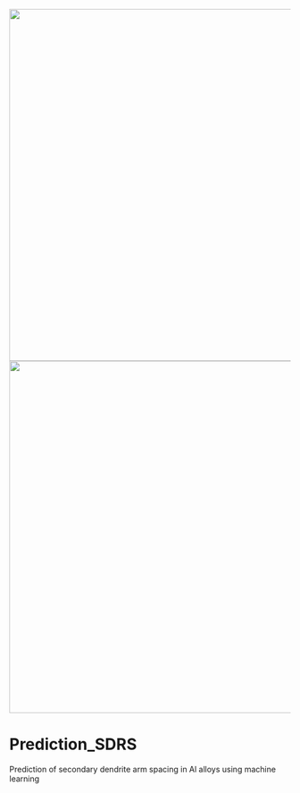 <p align="center">
  <img src = "https://user-images.githubusercontent.com/60518209/219722904-99aece3e-6ffa-48be-8cdc-0cc4e83ad4e4.png" width = "630" />
  <img src = "https://user-images.githubusercontent.com/60518209/219722908-b4e7ec81-d205-430b-b1b6-7575e96da3a9.png" width = "630" />
</p>

# Prediction_SDRS
Prediction of secondary dendrite arm spacing in Al alloys using machine learning
